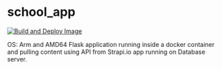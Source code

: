# school_app
[![Build and Deploy Image](https://github.com/bithost/school_app/actions/workflows/docker-image.yml/badge.svg)](https://github.com/bithost/school_app/actions/workflows/docker-image.yml)

OS: Arm and AMD64
Flask application running inside a docker container and pulling content using API from Strapi.io app running on Database server. 

